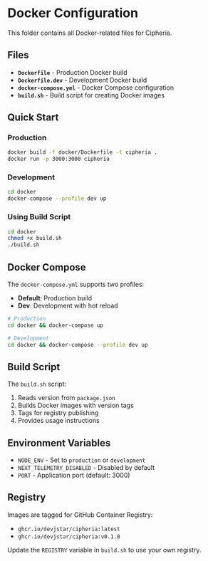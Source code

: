 # Docker Configuration

This folder contains all Docker-related files for Cipheria.

## Files

- **`Dockerfile`** - Production Docker build
- **`Dockerfile.dev`** - Development Docker build  
- **`docker-compose.yml`** - Docker Compose configuration
- **`build.sh`** - Build script for creating Docker images

## Quick Start

### Production
```bash
docker build -f docker/Dockerfile -t cipheria .
docker run -p 3000:3000 cipheria
```

### Development
```bash
cd docker
docker-compose --profile dev up
```

### Using Build Script
```bash
cd docker
chmod +x build.sh
./build.sh
```

## Docker Compose

The `docker-compose.yml` supports two profiles:

- **Default**: Production build
- **Dev**: Development with hot reload

```bash
# Production
cd docker && docker-compose up

# Development  
cd docker && docker-compose --profile dev up
```

## Build Script

The `build.sh` script:
1. Reads version from `package.json`
2. Builds Docker images with version tags
3. Tags for registry publishing
4. Provides usage instructions

## Environment Variables

- `NODE_ENV` - Set to `production` or `development`
- `NEXT_TELEMETRY_DISABLED` - Disabled by default
- `PORT` - Application port (default: 3000)

## Registry

Images are tagged for GitHub Container Registry:
- `ghcr.io/devjstar/cipheria:latest`
- `ghcr.io/devjstar/cipheria:v0.1.0`

Update the `REGISTRY` variable in `build.sh` to use your own registry.